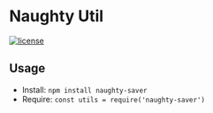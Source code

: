 # Naughty Util
[![license](https://img.shields.io/badge/license-MIT-blue.svg)](https://github.com/NaughtySora/naughty-util/blob/master/LICENSE)
<!-- [![snyk](https://snyk.io/test/github/NaughtySora/naughty-util/badge.svg)](https://snyk.io/test/github/NaughtySora/naughty-util)
[![npm version](https://badge.fury.io/js/naughty-util.svg)](https://badge.fury.io/js/naughty-util)
[![NPM Downloads](https://img.shields.io/npm/dm/naughty-util)](https://www.npmjs.com/package/naughty-util)
[![NPM Downloads](https://img.shields.io/npm/dt/naughty-util)](https://www.npmjs.com/package/naughty-util) -->

## Usage
- Install: `npm install naughty-saver`
- Require: `const utils = require('naughty-saver')`
